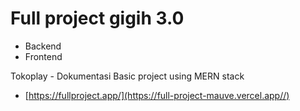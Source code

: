 # Full project gigih 3.0
- Backend
- Frontend

Tokoplay - Dokumentasi
Basic project using MERN stack
- [https://fullproject.app/](https://full-project-mauve.vercel.app//)
